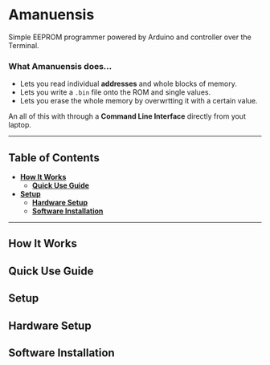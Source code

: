 # Amanuensis
Simple EEPROM programmer powered by Arduino and controller over the Terminal.

### What Amanuensis does...
- Lets you read individual **addresses** and whole blocks of memory.
- Lets you write a `.bin` file onto the ROM and single values.
- Lets you erase the whole memory by overwrtting it with a certain value.

An all of this with through a **Command Line Interface** directly from yout laptop.


----


## Table of Contents
* **[How It Works](#how-it-works)**
  * **[Quick Use Guide](#quick-use-guide)**
* **[Setup](#setup)**
  * **[Hardware Setup](#hardware-setup)**
  * **[Software Installation](#installation)**


----


## How It Works


## Quick Use Guide


## Setup


## Hardware Setup


## Software Installation


